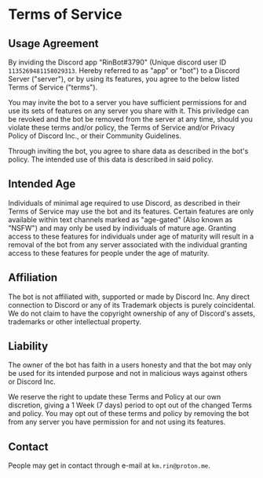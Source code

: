# Terms of Service

## Usage Agreement

By inviding the Discord app "RinBot#3790" (Unique discord user ID `1135269481158029313`. Hereby referred to as "app" or "bot") to a Discord Server ("server"), or by using its features, you agree to the below listed Terms of Service ("terms").

You may invite the bot to a server you have sufficient permissions for and use its sets of features on any server you share with it. This priviledge can be revoked and the bot be removed from the server at any time, should you violate these terms and/or policy, the Terms of Service and/or Privacy Policy of Discord Inc., or their Community Guidelines.

Through inviting the bot, you agree to share data as described in the bot's policy. The intended use of this data is described in said policy.

## Intended Age

Individuals of minimal age required to use Discord, as described in their Terms of Service may use the bot and its features.
Certain features are only available within text channels marked as "age-gated" (Also known as "NSFW") and may only be used by individuals of mature age. Granting access to these features for individuals under age of maturity will result in a removal of the bot from any server associated with the individual granting access to these features for people under the age of maturity.

## Affiliation

The bot is not affiliated with, supported or made by Discord Inc.
Any direct connection to Discord or any of its Trademark objects is purely coincidental. We do not claim to have the copyright ownership of any of Discord's assets, trademarks or other intellectual property.

## Liability

The owner of the bot has faith in a users honesty and that the bot may only be used for its intended purpose and not in malicious ways against others or Discord Inc.

We reserve the right to update these Terms and Policy at our own discretion, giving a 1 Week (7 days) period to opt out of the changed Terms and policy. You may opt out of these terms and policy by removing the bot from any server you have permission for and not using its features.

## Contact
People may get in contact through e-mail at `km.rin@proton.me`.
